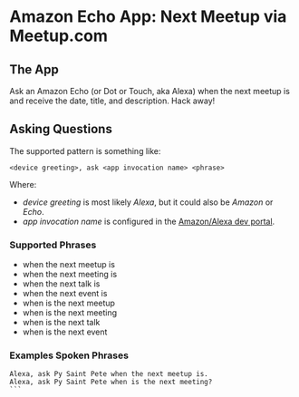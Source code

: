 # Amazon Echo App: Next Meetup via Meetup.com

## The App

Ask an Amazon Echo (or Dot or Touch, aka Alexa) when the next meetup is and receive the date,
title, and description. Hack away!

## Asking Questions

The supported pattern is something like:

```
<device greeting>, ask <app invocation name> <phrase>
```

Where:
* _device greeting_ is most likely _Alexa_, but it could also be _Amazon_ or _Echo_.
* _app invocation name_ is configured in the
[Amazon/Alexa dev portal](https://developer.amazon.com/edw/home.html#/skills/list).

### Supported Phrases

* when the next meetup is
* when the next meeting is
* when the next talk is
* when the next event is
* when is the next meetup
* when is the next meeting
* when is the next talk
* when is the next event

### Examples Spoken Phrases

````
Alexa, ask Py Saint Pete when the next meetup is.
Alexa, ask Py Saint Pete when is the next meeting?
```
